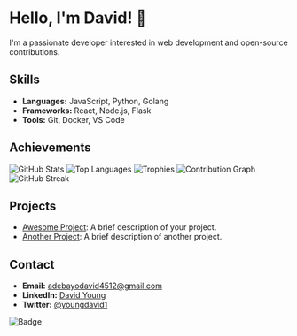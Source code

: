 # Hello, I'm David! 👋

I'm a passionate developer interested in web development and open-source contributions.

## Skills
- **Languages:** JavaScript, Python, Golang
- **Frameworks:** React, Node.js, Flask
- **Tools:** Git, Docker, VS Code

## Achievements
![GitHub Stats](https://github-readme-stats.vercel.app/api?username=youngdavid1&show_icons=true&theme=radical)
![Top Languages](https://github-readme-stats.vercel.app/api/top-langs/?username=youngdavid1&layout=compact&theme=radical)
![Trophies](https://github-profile-trophy.vercel.app/?username=youngdavid1&theme=radical)
![Contribution Graph](https://activity-graph.herokuapp.com/graph?username=youngdavid1&theme=react-dark)
![GitHub Streak](https://github-readme-streak-stats.herokuapp.com/?user=youngdavid1&theme=radical)

## Projects
- [Awesome Project](https://github.com/youngdavid1/awesome-project): A brief description of your project.
- [Another Project](https://github.com/youngdavid1/another-project): A brief description of another project.

## Contact
- **Email:** adebayodavid4512@gmail.com
- **LinkedIn:** [David Young](https://www.linkedin.com/in/youngdavid1/)
- **Twitter:** [@youngdavid1](https://twitter.com/youngdavid1)

![Badge](https://img.shields.io/badge/achievement-Master%20Coder-blue)
